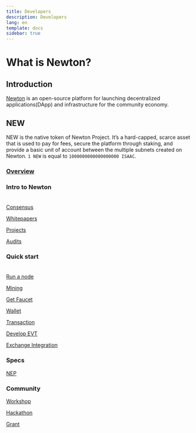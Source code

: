 ```yaml
---
title: Developers
description: Developers
lang: en
template: docs
sidebar: true
---
```


# What is Newton?

## Introduction

[Newton](https://newtonproject.org) is an open-source platform for launching decentralized applications(DApp) and infrastructure for the community economy.

## NEW

NEW is the native token of Newton Project. It’s a hard-capped, scarce asset that is used to pay for fees, secure the platform through staking, and provide a basic unit of account between the multiple subnets created on Newton. `1 NEW` is equal to `1000000000000000000 ISAAC`.

### [Overview](https://www.newtonproject.org/en/developers/docs/)<br/>

### Intro to Newton<br/><br/>

[Consensus](https://www.newtonproject.org/en/developers/docs/consensus/)<br/>

[Whitepapers](https://www.newtonproject.org/en/developers/docs/white-papers)<br/>

[Projects](https://www.newtonproject.org/en/developers/docs/projects)<br/>

[Audits](https://www.newtonproject.org/en/developers/docs/audits)<br/>

### Quick start<br/><br/>

[Run a node](https://www.newtonproject.org/en/developers/docs/run-a-node/)<br/>

[Mining](https://www.newtonproject.org/en/developers/docs/mining/)<br/>

[Get Faucet](https://www.newtonproject.org/en/developers/docs/get-faucet/) <br/>

[Wallet](https://www.newtonproject.org/en/developers/docs/wallet/)<br/>

[Transaction](https://www.newtonproject.org/en/developers/docs/transaction/)<br/>

[Develop EVT](https://www.newtonproject.org/en/developers/docs/smart-contracts/)<br/>

[Exchange Integration]()<br/>



###  Specs<br/>

[NEP](https://www.newtonproject.org/en/developers/docs/nep/)<br/>



### Community<br/>



[Workshop](https://www.newtonproject.org/en/developers/docs/workshop/)<br/>

[Hackathon](https://www.newtonproject.org/en/developers/docs/hackathon/)<br/>

[Grant](https://www.newtonproject.org/en/developers/docs/grant/)<br/>


